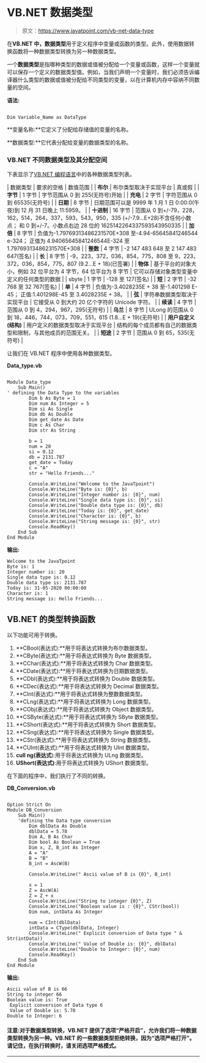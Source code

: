 # VB.NET 数据类型

> 原文：<https://www.javatpoint.com/vb-net-data-type>

在**VB.NET 中，数据类型**用于定义程序中变量或函数的类型。此外，使用数据转换函数将一种数据类型转换为另一种数据类型。

一个**数据类型**是指哪种类型的数据或值被分配给一个变量或函数，这样一个变量就可以保存一个定义的数据类型值。例如，当我们声明一个变量时，我们必须告诉编译器什么类型的数据或值被分配给不同类型的变量，以在计算机内存中容纳不同数量的空间。

**语法:**

```

Dim Variable_Name as DataType

```

**变量名称:**它定义了分配给存储值的变量的名称。

**数据类型:**它代表分配给变量的数据类型的名称。

### VB.NET 不同数据类型及其分配空间

下表显示了[VB.NET 编程语言](https://www.javatpoint.com/vb-net)中的各种数据类型列表。

| 数据类型 | 要求的空格 | 数值范围 |
| **布尔** | 布尔类型取决于实现平台 | 真或假 |
| **字节** | 1 字节 | 字节范围从 0 到 255(无符号)开始 |
| **充电** | 2 字节 | 字符范围从 0 到 65535(无符号) |
| **日期** | 8 字节 | 日期范围可以是 9999 年 1 月 1 日 0:00:0(午夜)到 12 月 31 日晚上 11:5959。 |
| **十进制** | 16 字节 | 范围从 0 到+/-79，228，162，514，264，337，593，543，950，335
(+/-7.9…E+28)不含任何小数点；
和 0 到+/-7。小数点右边 28 位的 1625142264337593543950335 |
| **加倍** | 8 字节 | 负值为-1.79769313486231570E+308 至-4.94-65645841246544 e-324；
正值为 4.94065645841246544E-324 至 1.79769313486231570E+308 |
| **整数** | 4 字节 | -2 147 483 648 至 2 147 483 647(签名) |
| **长** | 8 字节 | -9，223，372，036，854，775，808 至 9，223，372，036，854，775，807 (9.2…E + 18)(已签署) |
| **物体** | 基于平台的对象大小，例如 32 位平台为 4 字节，64 位平台为 8 字节 | 它可以存储对象类型变量中定义的任何类型的数据 |
| sbyte | 1 字节 | -128 至 127(签名) |
| **短** | 2 字节 | -32 768 至 32 767(签名) |
| **单** | 4 字节 | 负值为-3.4028235E + 38 至-1.401298 E-45；
正值:1.401298E-45 至 3.4028235E + 38。 |
| **弦** | 字符串数据类型取决于实现平台 | 它接受从 0 到大约 20 亿个字符的 Unicode 字符。 |
| **续读** | 4 字节 | 范围从 0 到 4，294，967，295(无符号) |
| **乌兰** | 8 字节 | ULong 的范围从 0 到 18，446，744，073，709，551，615 (1.8…E + 19)(无符号) |
| **用户自定义(结构)** | 用户定义的数据类型取决于实现平台 | 结构的每个成员都有自己的数据类型和限制，与其他成员的范围无关。 |
| **短途** | 2 字节 | 范围从 0 到 65，535(无符号) |

让我们在 VB.NET 程序中使用各种数据类型。

**Data_type.vb**

```

Module Data_type
    Sub Main()
' defining the Data Type to the variables
        Dim b As Byte = 1
        Dim num As Integer = 5
        Dim si As Single
        Dim db As Double
        Dim get_date As Date
        Dim c As Char
        Dim str As String

        b = 1
        num = 20
        si = 0.12
        db = 2131.787
        get_date = Today
        c = "A"
        str = "Hello Friends..."

        Console.WriteLine("Welcome to the JavaTpoint")
        Console.WriteLine("Byte is: {0}", b)
        Console.WriteLine("Integer number is: {0}", num)
        Console.WriteLine("Single data type is: {0}", si)
        Console.WriteLine("Double data type is: {0}", db)
        Console.WriteLine("Today is: {0}", get_date)
        Console.WriteLine("Character is: {0}", b)
        Console.WriteLine("String message is: {0}", str)
        Console.ReadKey()
    End Sub
End Module

```

**输出:**

```
Welcome to the JavaTpoint
Byte is: 1
Integer number is: 20
Single data type is: 0.12
Double data type is: 2131.787
Today is: 31-05-2020 00:00:00
Character is: 1
String message is: Hello Friends... 

```

## VB.NET 的类型转换函数

以下功能可用于转换。

1.  **CBool(表达式):**用于将表达式转换为布尔数据类型。
2.  **CByte(表达式):**用于将表达式转换为 Byte 数据类型。
3.  **CChar(表达式):**用于将表达式转换为 Char 数据类型。
4.  **CDate(表达式):**用于将表达式转换为日期数据类型。
5.  **CDbl(表达式):**用于将表达式转换为 Double 数据类型。
6.  **CDec(表达式):**用于将表达式转换为 Decimal 数据类型。
7.  **CInt(表达式):**用于将表达式转换为整数数据类型。
8.  **CLng(表达式):**用于将表达式转换为 Long 数据类型。
9.  **CObj(表达式):**用于将表达式转换为 Object 数据类型。
10.  **CSByte(表达式):**用于将表达式转换为 SByte 数据类型。
11.  **CShort(表达式):**用于将表达式转换为 Short 数据类型。
12.  **CSng(表达式):**用于将表达式转换为 Single 数据类型。
13.  **CStr(表达式):**用于将表达式转换为 String 数据类型。
14.  **CUInt(表达式):**用于将表达式转换为 UInt 数据类型。
15.  **cull ng(表达式**):用于将表达式转换为 ULng 数据类型。
16.  **UShort(表达式)**:用于将表达式转换为 UShort 数据类型。

在下面的程序中，我们执行了不同的转换。

**DB_Conversion.vb**

```

Option Strict On 
Module DB_Conversion
    Sub Main()
	'defining the Data type conversion
        Dim dblData As Double
        dblData = 5.78
        Dim A, B As Char
        Dim bool As Boolean = True
        Dim x, Z, B_int As Integer
        A = "A"
        B = "B"
        B_int = AscW(B)

        Console.WriteLine(" Ascii value of B is {0}", B_int)

        x = 1
        Z = AscW(A)
        Z = Z + x
        Console.WriteLine("String to integer {0}", Z)
        Console.WriteLine("Boolean value is : {0}", CStr(bool))
        Dim num, intData As Integer

        num = CInt(dblData)
        intData = CType(dblData, Integer)
        Console.WriteLine(" Explicit conversion of Data type " & Str(intData))
        Console.WriteLine(" Value of Double is: {0}", dblData)
        Console.WriteLine("Double to Integer: {0}", num)
        Console.ReadKey()
    End Sub
End Module

```

**输出:**

```
Ascii value of B is 66
String to integer 66
Boolean value is: True
 Explicit conversion of Data type 6
 Value of Double is: 5.78
Double to Integer: 6 

```

#### 注意:对于数据类型转换，VB.NET 提供了选项“严格开启”，允许我们将一种数据类型转换为另一种。VB.NET 的一些数据类型拒绝转换，因为“选项严格打开”。请记住，在执行转换时，请关闭选项严格模式。

* * *